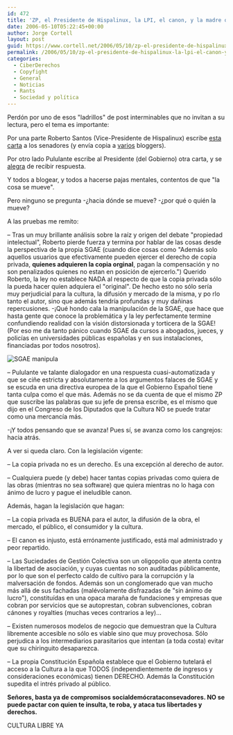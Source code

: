 ```yaml
---
id: 472
title: 'ZP, el Presidente de Hispalinux, la LPI, el canon, y la madre que...'
date: 2006-05-10T05:22:45+00:00
author: Jorge Cortell
layout: post
guid: https://www.cortell.net/2006/05/10/zp-el-presidente-de-hispalinux-la-lpi-el-canon-y-la-madre-que/
permalink: /2006/05/10/zp-el-presidente-de-hispalinux-la-lpi-el-canon-y-la-madre-que/
categories:
  - CiberDerechos
  - Copyfight
  - General
  - Noticias
  - Rants
  - Sociedad y polí­tica
---
```

Perdón por uno de esos "ladrillos" de post interminables que no invitan a su lectura, pero el tema es importante:

Por una parte Roberto Santos (Vice-Presidente de Hispalinux) escribe [esta carta](https://www.juantomas.net/2006/05/09/la-ley-de-propiedad-intelectual-y-el-senado/) a los senadores (y enví­a copia a [varios](https://incordio.blogspot.com/2006/05/de-la-mano-de-roberto-santos.html) bloggers).

Por otro lado Pululante escribe al Presidente (del Gobierno) otra carta, y se [alegra](https://pululante.bitacoras.com/archivos/2006/05/09/zp-contesta-sobre-la-lpi) de recibir respuesta.

Y todos a blogear, y todos a hacerse pajas mentales, contentos de que "la cosa se mueve".

Pero ninguno se pregunta -¿hacia dónde se mueve? -¿por qué o quién la mueve?

A las pruebas me remito:

– Tras un muy brillante análisis sobre la raí­z y origen del debate "propiedad intelectual", Roberto pierde fuerza y termina por hablar de las cosas desde la perspectiva de la propia SGAE (cuando dice cosas como "Además solo aquellos usuarios que efectivamente pueden ejercer el derecho de copia privada, **quienes adquieren la copia orginal**, pagan la compensación y no son penalizados quienes no estan en posición de ejercerlo.") Querido Roberto, la ley no establece NADA al respecto de que la copia privada sólo la pueda hacer quien adquiera el "original". De hecho esto no sólo serí­a muy perjudicial para la cultura, la difusión y mercado de la misma, y po rlo tanto el autor, sino que además tendrí­a profundas y muy dañinas repercusiones. -¡Qué hondo cala la manipulación de la SGAE, que hace que hasta gente que conoce la problemática y la ley perfectamente termine confundiendo realidad con la visión distorsionada y torticera de la SGAE! (Por eso me da tanto pánico cuando SGAE da cursos a abogados, jueces, y policí­as en universidades públicas españolas y en sus instalaciones, financiadas por todos nosotros).

![SGAE manipula](https://static.flickr.com/53/127001266_cdfc44eb16.jpg?v=0)

– Pululante ve talante dialogador en una respuesta cuasi-automatizada y que se ciñe estricta y absolutamente a los argumentos falaces de SGAE y se escuda en una directiva europea de la que el Gobierno Español tiene tanta culpa como el que más. Además no se da cuenta de que el mismo ZP que suscribe las palabras que su jefe de prensa escribe, es el mismo que dijo en el Congreso de los Diputados que la Cultura NO se puede tratar como una mercancí­a más.

-¡Y todos pensando que se avanza! Pues sí­, se avanza como los cangrejos: hacia atrás.

A ver si queda claro. Con la legislación vigente:

– La copia privada no es un derecho. Es una excepción al derecho de autor.
  
– Cualquiera puede (y debe) hacer tantas copias privadas como quiera de las obras (mientras no sea software) que quiera mientras no lo haga con ánimo de lucro y pague el ineludible canon.

Además, hagan la legislación que hagan:

– La copia privada es BUENA para el autor, la difusión de la obra, el mercado, el público, el consumidor y la cultura.
  
– El canon es injusto, está errónamente justificado, está mal administrado y peor repartido.
  
– Las Suciedades de Gestión Colectiva son un oligopolio que atenta contra la libertad de asociación, y cuyas cuentas no son auditadas públicamente, por lo que son el perfecto caldo de cultivo para la corrupción y la malversación de fondos. Además son un conglomerado que van mucho más allá de sus fachadas (malévolamente disfrazadas de "sin ánimo de lucro"), constituí­das en una opaca maraña de fundaciones y empresas que cobran por servicios que se autoprestan, cobran subvenciones, cobran cánones y royalties (muchas veces contrarios a ley)...
  
– Existen numerosos modelos de negocio que demuestran que la Cultura libremente accesible no sólo es viable sino que muy provechosa. Sólo perjudica a los intermediarios parasitarios que intentan (a toda costa) evitar que su chiringuito desaparezca.
  
– La propia Constitución Española establece que el Gobierno tutelará el acceso a la Cultura a la que TODOS (independientemente de ingresos y consideraciones económicas) tienen DERECHO. Además la Constitución supedita el intrés privado al público.

**Señores, basta ya de compromisos socialdemócrataconsevadores. NO se puede pactar con quien te insulta, te roba, y ataca tus libertades y derechos.**

CULTURA LIBRE YA